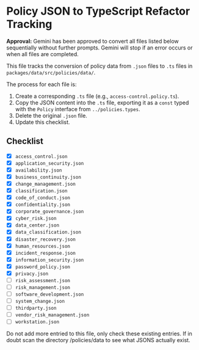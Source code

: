 # Policy JSON to TypeScript Refactor Tracking

**Approval:** Gemini has been approved to convert all files listed below sequentially without further prompts. Gemini will stop if an error occurs or when all files are completed.

This file tracks the conversion of policy data from `.json` files to `.ts` files in `packages/data/src/policies/data/`.

The process for each file is:
1. Create a corresponding `.ts` file (e.g., `access-control.policy.ts`).
2. Copy the JSON content into the `.ts` file, exporting it as a `const` typed with the `Policy` interface from `../policies.types`.
3. Delete the original `.json` file.
4. Update this checklist.

## Checklist

- [x] `access_control.json`
- [x] `application_security.json`
- [x] `availability.json`
- [x] `business_continuity.json`
- [x] `change_management.json`
- [x] `classification.json`
- [x] `code_of_conduct.json`
- [x] `confidentiality.json`
- [x] `corporate_governance.json`
- [x] `cyber_risk.json`
- [x] `data_center.json`
- [x] `data_classification.json`
- [x] `disaster_recovery.json`
- [x] `human_resources.json`
- [x] `incident_response.json`
- [x] `information_security.json`
- [x] `password_policy.json`
- [x] `privacy.json`
- [ ] `risk_assessment.json`
- [ ] `risk_management.json`
- [ ] `software_development.json`
- [ ] `system_change.json`
- [ ] `thirdparty.json`
- [ ] `vendor_risk_management.json`
- [ ] `workstation.json` 

Do not add more entried to this file, only check these existing entries. If in doubt scan the directory /policies/data to see what JSONS actually exist.
